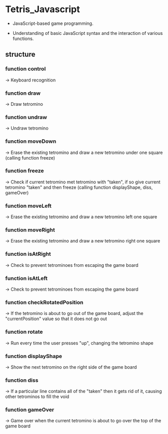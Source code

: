 # Tetris_Javascript

* JavaScript-based game programming.

* Understanding of basic JavaScript syntax and the interaction of various functions.

## structure
  
  ### function control 
  -> Keyboard recognition
  
  ### function draw 
  -> Draw tetromino
  
  ### function undraw 
  -> Undraw tetromino
  
  ### function moveDown 
  -> Erase the existing tetromino and draw a new tetromino under one square 
  (calling function freeze)
  
  ### function freeze 
  -> Check if current tetromino met tetromino with "taken", if so give current tetromino "taken" and then freeze 
  (calling function displayShape, diss, gameOver)
  
  ### function moveLeft 
  -> Erase the existing tetromino and draw a new tetromino left one square
  
  ### function moveRight 
  -> Erase the existing tetromino and draw a new tetromino right one square
  
  ### function isAtRight 
  -> Check to prevent tetrominoes from escaping the game board
  
  ### function isAtLeft 
  -> Check to prevent tetrominoes from escaping the game board
  
  ### function checkRotatedPosition 
  -> If the tetromino is about to go out of the game board, adjust the "currentPosition" value so that it does not go out
  
  ### function rotate 
  -> Run every time the user presses "up", changing the tetromino shape
  
  ### function displayShape 
  -> Show the next tetromino on the right side of the game board
  
  ### function diss 
  -> If a particular line contains all of the "taken" then it gets rid of it, causing other tetrominos to fill the void
  
  ### function gameOver 
  -> Game over when the current tetromino is about to go over the top of the game board
